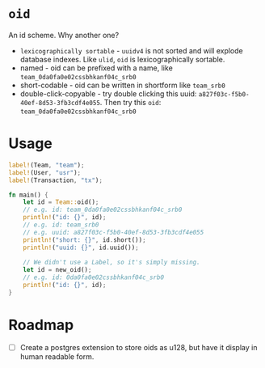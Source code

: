 # `oid`

An id scheme. Why another one?

- `lexicographically sortable` - `uuidv4` is not sorted and will explode database indexes. Like `ulid`, `oid` is lexicographically sortable.
- named - oid can be prefixed with a name, like `team_0da0fa0e02cssbhkanf04c_srb0`
- short-codable - oid can be written in shortform like `team_srb0`
- double-click-copyable - try double clicking this uuid: `a827f03c-f5b0-40ef-8d53-3fb3cdf4e055`. Then try this `oid`: `team_0da0fa0e02cssbhkanf04c_srb0`

# Usage

```rust
label!(Team, "team");
label!(User, "usr");
label!(Transaction, "tx");

fn main() {
    let id = Team::oid();
    // e.g. id: team_0da0fa0e02cssbhkanf04c_srb0
    println!("id: {}", id);
    // e.g. id: team_srb0
    // e.g. uuid: a827f03c-f5b0-40ef-8d53-3fb3cdf4e055
    println!("short: {}", id.short());
    println!("uuid: {}", id.uuid());
    
    // We didn't use a Label, so it's simply missing.
    let id = new_oid();
    // e.g. id: 0da0fa0e02cssbhkanf04c_srb0
    println!("id: {}", id);
}

```
# Roadmap

- [ ] Create a postgres extension to store oids as u128, but have it display in human readable form.